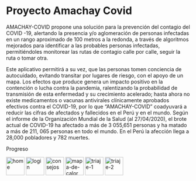 # Proyecto Amachay Covid

AMACHAY-COVID propone una solución para la prevención del contagio del COVID -19, alertando la presencia y/o aglomeración de personas infectadas en un rango aproximado de 100 metros a la redonda, a través de algoritmos mejorados para identificar a las probables personas infectadas, permitiéndoles monitorear las rutas de contagio calle por calle, seguir la ruta o tomar otra. 

Este aplicativo permitirá a su vez, que las personas tomen conciencia de autocuidado, evitando transitar por lugares de riesgo, con el apoyo de un mapa. Los efectos que produce genera un impacto positivo en la contención o lucha contra la pandemia, ralentizando la probabilidad de transmisión de esta enfermedad y su crecimiento acelerado; hasta ahora no existe medicamentos o vacunas antivirales clínicamente aprobados efectivos contra el COVID-19, por lo que “AMACHAY-COVID” coadyuvará a reducir las cifras de afectados y fallecidos en el Perú y en el mundo. Según el informe de la Organización Mundial de la Salud (al 27/04/2020), el brote actual de COVID-19 ha afectado a más de 3 055,651 personas y ha matado a más de 211, 065 personas en todo el mundo. En el Perú la afección llega a 28,000 pobladores y 782 muertes. 

Progreso

<a href='https://postimg.cc/3ksLfNhM' target='_blank'><img src='https://i.postimg.cc/3ksLfNhM/home.jpg' width="50px" alt='home'/></a>
<a href='https://postimg.cc/MMDdGYQx' target='_blank'><img src='https://i.postimg.cc/MMDdGYQx/login.jpg' width="50px" alt='login'/></a>
<a href='https://postimg.cc/3Wtt5nhF' target='_blank'><img src='https://i.postimg.cc/3Wtt5nhF/consejos.jpg' width="50px" alt='consejos'/></a>
<a href='https://postimg.cc/56Gpjy6H' target='_blank'><img src='https://i.postimg.cc/56Gpjy6H/mapa-de-calor.jpg' width="50px" alt='mapa-de-calor'/></a>
<a href='https://postimg.cc/XGVktyDP' target='_blank'><img src='https://i.postimg.cc/XGVktyDP/triaje-1.jpg' width="50px" alt='triaje-1'/></a>
<a href='https://postimg.cc/p5rYLMvY' target='_blank'><img src='https://i.postimg.cc/p5rYLMvY/triaje-2.jpg' width="50px" alt='triaje-2'/></a>

